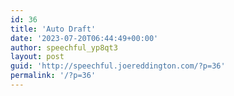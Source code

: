 ```yaml
---
id: 36
title: 'Auto Draft'
date: '2023-07-20T06:44:49+00:00'
author: speechful_yp8qt3
layout: post
guid: 'http://speechful.joereddington.com/?p=36'
permalink: '/?p=36'
---
```


